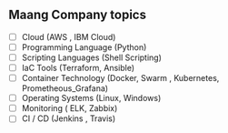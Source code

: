 ## Maang Company topics 
- [ ] Cloud (AWS , IBM Cloud)
- [ ] Programming Language (Python)
- [ ] Scripting Languages (Shell Scripting)
- [ ] IaC Tools (Terraform, Ansible) 
- [ ] Container Technology (Docker, Swarm , Kubernetes, Prometheous_Grafana)
- [ ] Operating Systems (Linux, Windows)
- [ ] Monitoring ( ELK, Zabbix)
- [ ] CI / CD (Jenkins , Travis)
